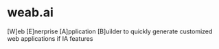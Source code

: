 # weab.ai
[W]eb [E]nerprise [A]pplication [B]uilder to quickly generate customized web applications if IA features
